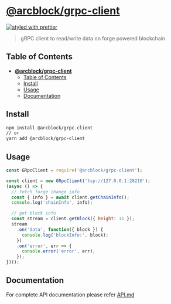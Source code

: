 # [**@arcblock/grpc-client**](https://github.com/arcblock/forge-js)

[![styled with prettier](https://img.shields.io/badge/styled_with-prettier-ff69b4.svg)](https://github.com/prettier/prettier)

> gRPC client to read/write data on forge powered blockchain

## Table of Contents

- [**@arcblock/grpc-client**](#arcblockgrpc-client)
  - [Table of Contents](#table-of-contents)
  - [Install](#install)
  - [Usage](#usage)
  - [Documentation](#documentation)

## Install

```sh
npm install @arcblock/grpc-client
// or
yarn add @arcblock/grpc-client
```

## Usage

```js
const GRpcClient = require('@arcblock/grpc-client');

const client = new GRpcClient('tcp://127.0.0.1:28210');
(async () => {
  // fetch forge change info
  const { info } = await client.getChainInfo();
  console.log('chainInfo', info);

  // get block info
  const stream = client.getBlock({ height: 11 });
  stream
    .on('data', function({ block }) {
      console.log('blockInfo:', block);
    })
    .on('error', err => {
      console.error('error', err);
    });
})();
```

## Documentation

For complete API documentation please refer [API.md](./API.md)
